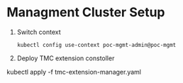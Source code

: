 # Managment Cluster Setup

1. Switch context
   ```
   kubectl config use-context poc-mgmt-admin@poc-mgmt
   ```
2. Deploy TMC extension constoller

kubectl apply -f tmc-extension-manager.yaml
